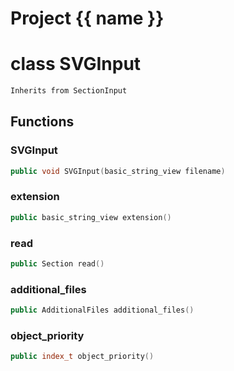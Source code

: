 <script setup>
import {useRoute} from 'vitepress'
const {path} = useRoute()
const tokens = path.split('/')
const words = tokens[2].split('-');
for (let i = 0; i < words.length; i++) {
    words[i] = words[i].charAt(0).toUpperCase() + words[i].slice(1);
    words[i] = words[i].replace('geode', 'Geode')
}
const name = words.join('-');
</script>
# Project {{ name }}

# class SVGInput


```cpp
Inherits from SectionInput
```



## Functions

### SVGInput

```cpp
public void SVGInput(basic_string_view filename)
```


### extension

```cpp
public basic_string_view extension()
```


### read

```cpp
public Section read()
```


### additional_files

```cpp
public AdditionalFiles additional_files()
```


### object_priority

```cpp
public index_t object_priority()
```




